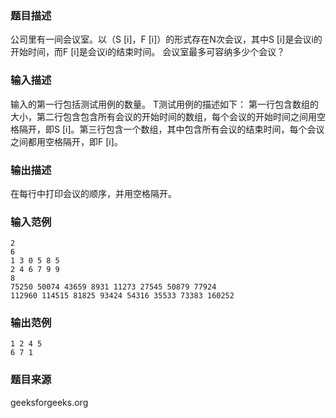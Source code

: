 ### 题目描述
公司里有一间会议室。以（S [i]，F [i]）的形式存在N次会议，其中S [i]是会议i的开始时间，而F [i]是会议i的结束时间。 会议室最多可容纳多少个会议？
### 输入描述
输入的第一行包括测试用例的数量。 T测试用例的描述如下： 第一行包含数组的大小，第二行包含包含所有会议的开始时间的数组，每个会议的开始时间之间用空格隔开，即S [i]。第三行包含一个数组，其中包含所有会议的结束时间，每个会议之间都用空格隔开，即F [i]。
### 输出描述
在每行中打印会议的顺序，并用空格隔开。
### 输入范例
```
2
6
1 3 0 5 8 5
2 4 6 7 9 9
8
75250 50074 43659 8931 11273 27545 50879 77924
112960 114515 81825 93424 54316 35533 73383 160252  
```
### 输出范例
```
1 2 4 5
6 7 1
```
### 题目来源
geeksforgeeks.org

